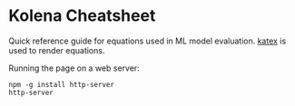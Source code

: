 # Kolena Cheatsheet

Quick reference guide for equations used in ML model evaluation.
[katex](https://katex.org/) is used to render equations.

Running the page on a web server:

```
npm -g install http-server
http-server
```
